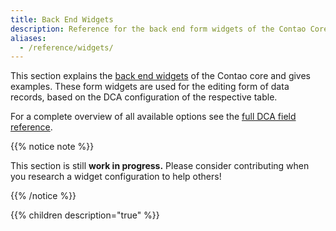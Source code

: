 ```yaml
---
title: Back End Widgets
description: Reference for the back end form widgets of the Contao Core.
aliases:
  - /reference/widgets/
---
```


This section explains the [back end widgets][BackendWidgets] of the Contao core and gives examples. These form widgets are used
for the editing form of data records, based on the DCA configuration of the respective table.

For a complete overview of all available options see the [full DCA field reference](../dca/fields).

{{% notice note %}}

This section is still **work in progress.** Please consider contributing when you research a widget configuration to help others! 

{{% /notice %}}

{{% children description="true" %}}


[BackendWidgets]: /framework/widgets/#creating-back-end-widgets
